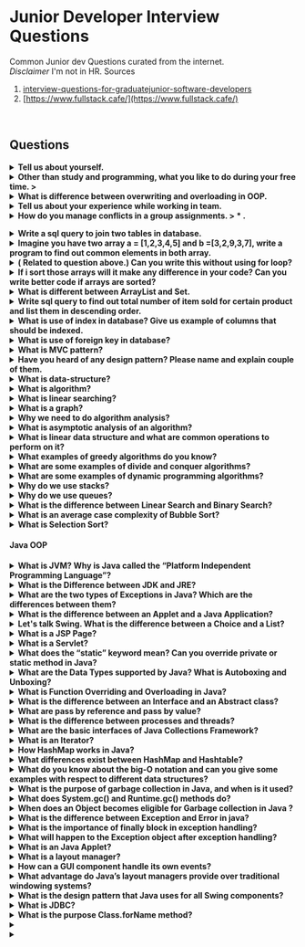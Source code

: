 # Junior Developer Interview Questions

Common Junior dev Questions curated from the internet.<br>
*Disclaimer* I'm not in HR.
Sources
1. [interview-questions-for-graduatejunior-software-developers](https://ilovefoobar.wordpress.com/2012/12/15/interview-questions-for-graduatejunior-software-developers/)
2. [https://www.fullstack.cafe/](https://www.fullstack.cafe/)

<br>

## Questions
<details><summary><b>Tell us  about yourself.</b></summary>
<p>
one of the best strategy is to focus on this employer and your fit for this job. No body wants to know about your 10 cats.
</p>
</details>
<details><summary><b>Other than study and programming, what you like to do during your free time.
> 

<details><summary><b>What is difference between overwriting and overloading in OOP.</b></summary>
<p>

> * Overloading* occurs when two or more methods in one class have the same method name but different parameters.<br>
> * Overriding* means having two methods with the same method name and parameters (i.e., method signature). One of the methods is in the parent class and the other is in the child class. Overriding allows a child class to provide a specific implementation of a method that is already provided its parent class.

</p>
</details>

<details><summary><b>Tell us about your experience while working in team.</b></summary>
<p>

> Aim of this question is to findout if you're a team play. Don't imply that without you the team wouldn't make it also be careful not to come across as the weakest link in the team. Mention your achievemnts personal and also as a team.

</p>
</details>
<details><summary><b>How do you manage conflicts in a group assignments.
> * .
</p>
</details>

<details><summary><b>Write a sql query to join two tables in database.</b></summary>
<p>

> * (INNER) JOIN: Returns records that have matching values in both tables<br><br>
`SELECT column_name(s)
FROM table1
INNER JOIN table2
ON table1.column_name = table2.column_name;`<br><br>
> * LEFT (OUTER) JOIN: Returns all records from the left table, and the matched records from the right table<br><br>
`SELECT column_name(s)
FROM table1
LEFT JOIN table2
ON table1.column_name = table2.column_name;`<br><br>
> * RIGHT (OUTER) JOIN: Returns all records from the right table, and the matched records from the left table <br><br>
`SELECT column_name(s)
FROM table1
RIGHT JOIN table2
ON table1.column_name = table2.column_name;`<br><br>
> * FULL (OUTER) JOIN: Returns all records when there is a match in either left or right table <br><br>
`SELECT column_name(s)
FROM table1
FULL OUTER JOIN table2
ON table1.column_name = table2.column_name
WHERE condition;`<br><br>

</p>
</details>
<details><summary><b>Imagine you have two array a = [1,2,3,4,5] and b =[3,2,9,3,7], write a program to find out common elements in both array.</b></summary>


```
a = [1, 2, 3, 4, 5]
b = [3, 2, 9, 3, 7]
temp = []
for i in range(len(b)):
    if a[i] in b:
        temp.append(a[i])

print(temp)

```


</details>


<details><summary><b>( Related to question above.) Can you write this without using for loop? </b></summary>

```

def common_member(a, b):
    a_set = set(a)
    b_set = set(b)
    if (a_set & b_set):
        print(a_set & b_set)
    else:
        print("No common elements")
    a = [1, 2, 3, 4, 5]
    b = [3, 2, 9, 3, 7]
    common_member(a, b)
```


   </p>
</details>


<details><summary><b> If i sort those arrays will it make any difference in your code? Can you write better code if arrays are sorted? </b></summary>
   
   >	Time complexity will be same.		
   
</details>

<details><summary><b> What is different between ArrayList and Set.</b></summary>

> List is a type of ordered collection that maintains the elements in insertion order while Set is a type of unordered collection so elements are not maintained any order.

> List allows duplicates while Set doesn't allow duplicate elements . All the elements of a Set should be unique if you try to insert the duplicate element in Set it would replace the existing value.

> List permits any number of null values in its collection while Set permits only one null value in its collection.

> New methods are defined inside List interface . But, no new methods are defined inside Set interface, so we have to use Collection interface methods only with Set subclasses .

> List can be inserted in in both forward direction and backward direction using Listiterator while Set can be traversed only in forward direction with the help of iterator 
 
</details>

<details><summary><b> Write sql query to find out total number of item sold 
for certain product and list them in descending order. </b></summary>

```
SELECT ProductID, count(*) AS NumSales FROM Orders GROUP BY ProductID DESC;
```

</details>


<details><summary><b>What is use of index in database? Give us example of columns that should be indexed. </b></summary>

>  Indexes are used to quickly locate data without having to search every row in a database table every time a database table is accessed. You can use a combination of columns. you can index UPPER(LastName)

</details>


<details><summary><b> What is use of foreign key in database? </b></summary>
 
 > A foreign key is a column or group of columns in a relational database table that provides a link between data in two tables. It acts as a cross-reference between tables because it references the primary key of another table, thereby establishing a link between them

</details>


<details><summary><b> What is MVC pattern? </b></summary>

> an architectural pattern commonly used for developing user interfaces that divides an application into three interconnected parts. This is done to separate internal representations of information from the ways information is presented to and accepted from the user

</details>


<details><summary><b>Have you heard of any design pattern? Please name and explain couple of them. </b></summary>
 
 > [https://sourcemaking.com/design_patterns](https://sourcemaking.com/design_patterns)

</details>


<details><summary><b> What is data-structure? </b></summary>

> Data structure availability may vary by programming languages. Commonly available data structures are:
   * list,
   * arrays,
   * stack,
   * queues,
   * graph,
   * tree etc

</details>


<details><summary><b> What is algorithm?</b></summary>
  
  > Algorithm is a step by step procedure, which defines a set of instructions to be executed in certain order to get the desired output.

</details>


<details><summary><b>What is linear searching? </b></summary>

> Linear search or sequential search is a method for finding a target value within a list. It sequentially checks each element of the list for the target value until a match is found or until all the elements have been searched. Linear search runs in at worst linear time and makes at most n comparisons, where n is the length of the list. 

</details>


<details><summary><b>  What is a graph? </b></summary>
 
  > A graph is a pictorial representation of a set of objects where some pairs of objects are connected by links. The interconnected objects are represented by points termed as vertices, and the links that connect the vertices are called edges.

</details>


<details><summary><b> Why we need to do algorithm analysis?  </b></summary>

>A problem can be solved in more than one ways. So, many solution algorithms can be derived for a given problem. We analyze available algorithms to find and implement the best suitable algorithm.

An algorithm are generally analyzed on two factors − time and space. That is, how much execution time and how much extra space required by the algorithm.

</details>



<details><summary><b>What is asymptotic analysis of an algorithm?  </b></summary>

> Asymptotic analysis of an algorithm, refers to defining the mathematical boundation/framing of its run-time performance. Using asymptotic analysis, we can very well conclude the best case, average case and worst case scenario of an algorithm.

</details>



<details><summary><b>What is linear data structure and what are common operations to perform on it?  </b></summary>


> A linear data-structure has sequentially arranged data items. The next item can be located in the next memory address. It is stored and accessed in a sequential manner. Array and list are example of linear data structure.

The following operations are commonly performed on any data-structure:

    Insertion − adding a data item
    Deletion − removing a data item
    Traversal − accessing and/or printing all data items
    Searching − finding a particular data item
    Sorting − arranging data items in a pre-defined sequence


</details>



<details><summary><b>What examples of greedy algorithms do you know? </b></summary>


> The below given problems find their solution using greedy algorithm approach:

    Travelling Salesman Problem
    Prim's Minimal Spanning Tree Algorithm
    Kruskal's Minimal Spanning Tree Algorithm
    Dijkstra's Minimal Spanning Tree Algorithm
    Graph - Map Coloring
    Graph - Vertex Cover
    Knapsack Problem
    Job Scheduling Problem


</details>


<details><summary><b> What are some examples of divide and conquer algorithms? </b></summary>

> The below given problems find their solution using divide and conquer algorithm approach:

    Merge Sort
    Quick Sort
    Binary Search
    Strassen's Matrix Multiplication
    Closest pair (points)


</details>


<details><summary><b> What are some examples of dynamic programming algorithms? </b></summary>
   

> The below given problems find their solution using divide and conquer algorithm approach:

    Fibonacci number series
    Knapsack problem
    Tower of Hanoi
    All pair shortest path by Floyd-Warshall
    Shortest path by Dijkstra
    Project scheduling


</details>




<details><summary><b>Why do we use stacks? </b></summary>
 
 > In data-structure, stack is an Abstract Data Type (ADT) used to store and retrieve values in Last In First Out (LIFO) method.

Stacks follows LIFO method and addition and retrieval of a data item takes only Ο(n) time. Stacks are used where we need to access data in the reverse order or their arrival. Stacks are used commonly in recursive function calls, expression parsing, depth first traversal of graphs etc.

The below operations can be performed on a stack:

    push() − adds an item to stack
    pop() − removes the top stack item
    peek() − gives value of top item without removing it
    isempty() − checks if stack is empty
    isfull() − checks if stack is full


</details>




<details><summary><b> Why do we use queues?  </b></summary>
  



Queue is an abstract data structure (ADS), somewhat similar to stack. In contrast to stack, queue is opened at both end. One end is always used to insert data (enqueue) and the other is used to remove data (dequeue). Queue follows First-In-First-Out (FIFO) methodology, i.e., the data item stored first will be accessed first.

As queues follows FIFO method, they are used when we need to work on data-items in exact sequence of their arrival. Every operating system maintains queues of various processes. Priority queues and breadth first traversal of graphs are some examples of queues.

The below operations can be performed on a queue:

    enqueue() − adds an item to rear of the queue
    dequeue() − removes the item from front of the queue
    peek() − gives value of front item without removing it
    isempty() − checks if stack is empty
    isfull() − checks if stack is full


</details>



<details><summary><b> What is the difference between Linear Search and Binary Search? </b></summary>
  

    A linear search looks down a list, one item at a time, without jumping. In complexity terms this is an O(n) search - the time taken to search the list gets bigger at the same rate as the list does.

    A binary search is when you start with the middle of a sorted list, and see whether that's greater than or less than the value you're looking for, which determines whether the value is in the first or second half of the list. Jump to the half way through the sublist, and compare again etc. In complexity terms this is an O(log n) search - the number of search operations grows more slowly than the list does, because you're halving the "search space" with each operation.

Comparing the two:

    Binary search requires the input data to be sorted; linear search doesn't
    Binary search requires an ordering comparison; linear search only requires equality comparisons
    Binary search has complexity O(log n); linear search has complexity O(n)
    Binary search requires random access to the data; linear search only requires sequential access (this can be very important - it means a linear search can stream data of arbitrary size)


</details>


<details><summary><b> What is an average case complexity of Bubble Sort? </b></summary>
   
   > Bubble sort, sometimes referred to as sinking sort, is a simple sorting algorithm that repeatedly steps through the list to be sorted, compares each pair of adjacent items and swaps them if they are in the wrong order. The pass through the list is repeated until no swaps are needed, which indicates that the list is sorted.

Bubble sort has a worst-case and average complexity of О(n2), where n is the number of items being sorted. Most practical sorting algorithms have substantially better worst-case or average complexity, often O(n log n). Therefore, bubble sort is not a practical sorting algorithm.

</details>


<details><summary><b> What is Selection Sort?  </b></summary>
   
  > Selection sort is in-place sorting technique. It divides the data set into two sub-lists: sorted and unsorted. Then it selects the minimum element from unsorted sub-list and places it into the sorted list. This iterates unless all the elements from unsorted sub-list are consumed into sorted sub-list.

</details>

#### Java OOP

<details><summary><b> What is JVM? Why is Java called the “Platform Independent Programming Language”? </b></summary>
  
  > A Java virtual machine (JVM) is a process virtual machine that can execute Java bytecode. Each Java source file is compiled into a bytecode file, which is executed by the JVM. Java was designed to allow application programs to be built that could be run on any platform, without having to be rewritten or recompiled by the programmer for each separate platform. A Java virtual machine makes this possible, because it is aware of the specific instruction lengths and other particularities of the underlying hardware platform.

</details>

<details><summary><b> What is the Difference between JDK and JRE? </b></summary>

>  The Java Runtime Environment (JRE) is basically the Java Virtual Machine (JVM) where your Java programs are being executed. It also includes browser plugins for applet execution. The Java Development Kit (JDK) is the full featured Software Development Kit for Java, including the JRE, the compilers and tools (like JavaDoc, and Java Debugger), in order for a user to develop, compile and execute Java applications.
  
</details>

<details><summary><b> What are the two types of Exceptions in Java? Which are the differences between them? </b></summary>
  
  > Java has two types of exceptions: checked exceptions and unchecked exceptions. Unchecked exceptions do not need to be declared in a method or a constructor’s throws clause, if they can be thrown by the execution of the method or the constructor, and propagate outside the method or constructor boundary. On the other hand, checked exceptions must be declared in a method or a constructor’s throws clause. 

</details>


<details><summary><b> What is the difference between an Applet and a Java Application? </b></summary>

> Applets are executed within a java enabled browser, but a Java application is a standalone Java program that can be executed outside of a browser. However, they both require the existence of a Java Virtual Machine (JVM). Furthermore, a Java application requires a main method with a specific signature, in order to start its execution. Java applets don’t need such a method to start their execution. Finally, Java applets typically use a restrictive security policy, while Java applications usually use more relaxed security policies.
  
</details>


<details><summary><b>  Let's talk Swing. What is the difference between a Choice and a List? </b></summary>

>   A Choice is displayed in a compact form that must be pulled down, in order for a user to be able to see the list of all available choices. Only one item may be selected from a Choice. A List may be displayed in such a way that several List items are visible. A List supports the selection of one or more List items.

</details>


<details><summary><b> What is a JSP Page? </b></summary>
  
> A Java Server Page (JSP) is a text document that contains two types of text: static data and JSP elements. Static data can be expressed in any text-based format, such as HTML or XML. JSP is a technology that mixes static content with dynamically-generated content.

</details>


<details><summary><b>  What is a Servlet? </b></summary>
 
 > The servlet is a Java programming language class used to process client requests and generate dynamic web content. Servlets are mostly used to process or store data submitted by an HTML form, provide dynamic content and manage state information that does not exist in the stateless HTTP protocol.

</details>


<details><summary><b>  What does the “static” keyword mean? Can you override private or static method in Java?  </b></summary>
 
 > The static keyword denotes that a member variable or method can be accessed, without requiring an instantiation of the class to which it belongs. A user cannot override static methods in Java, because method overriding is based upon dynamic binding at runtime and static methods are statically binded at compile time. A static method is not associated with any instance of a class so the concept is not applicable.

</details>


<details><summary><b> What are the Data Types supported by Java? What is Autoboxing and Unboxing?  </b></summary>
 
> The eight primitive data types supported by the Java programming language are:

    byte
    short
    int
    long
    float
    double
    boolean
    char

</details>


<details><summary><b> What is Function Overriding and Overloading in Java? </b></summary>
 
 > Method overloading in Java occurs when two or more methods in the same class have the exact same name, but different parameters. On the other hand, method overriding is defined as the case when a child class redefines the same method as a parent class. Overridden methods must have the same name, argument list, and return type. The overriding method may not limit the access of the method it overrides.

</details>


<details><summary><b>  What is the difference between an Interface and an Abstract class? </b></summary>

> Java provides and supports the creation both of abstract classes and interfaces. Both implementations share some common characteristics, but they differ in the following features:

    All methods in an interface are implicitly abstract. On the other hand, an abstract class may contain both abstract and non-abstract methods.
    A class may implement a number of Interfaces, but can extend only one abstract class.
    In order for a class to implement an interface, it must implement all its declared methods. However, a class may not implement all declared methods of an abstract class. Though, in this case, the sub-class must also be declared as abstract.
    Abstract classes can implement interfaces without even providing the implementation of interface methods.
    Variables declared in a Java interface is by default final. An abstract class may contain non-final variables.
    Members of a Java interface are public by default. A member of an abstract class can either be private, protected or public.
    An interface is absolutely abstract and cannot be instantiated. An abstract class also cannot be instantiated, but can be invoked if it contains a main method.

</details>


<details><summary><b> What are pass by reference and pass by value?  </b></summary>

> When an object is passed by value, this means that a copy of the object is passed. Thus, even if changes are made to that object, it doesn’t affect the original value. When an object is passed by reference, this means that the actual object is not passed, rather a reference of the object is passed. Thus, any changes made by the external method, are also reflected in all places.

</details>


<details><summary><b>  What is the difference between processes and threads?  </b></summary>

> A process is an execution of a program, while a Thread is a single execution sequence within a process. A process can contain multiple threads. A Thread is sometimes called a lightweight process.

</details>


<details><summary><b> What are the basic interfaces of Java Collections Framework? </b></summary>
 
> 

Java Collections Framework provides a well designed set of interfaces and classes that support operations on a collections of objects. The most basic interfaces that reside in the Java Collections Framework are:

    Collection, which represents a group of objects known as its elements.
    Set, which is a collection that cannot contain duplicate elements.
    List, which is an ordered collection and can contain duplicate elements.
    Map, which is an object that maps keys to values and cannot contain duplicate keys.

  
</details>


<details><summary><b> What is an Iterator? </b></summary>

> The Iterator interface provides a number of methods that are able to iterate over any Collection. Each Java Collection contains the Iterator method that returns an Iterator instance. Iterators are capable of removing elements from the underlying collection during the iteration.

</details>

<details><summary><b> How HashMap works in Java? </b></summary>

>A HashMap in Java stores key-value pairs. The HashMap requires a hash function and uses hashCode and equals methods, in order to put and retrieve elements to and from the collection respectively. When the put method is invoked, the HashMap calculates the hash value of the key and stores the pair in the appropriate index inside the collection. If the key exists, its value is updated with the new value. Some important characteristics of a HashMap are its capacity, its load factor and the threshold resizing.
  
</details>


<details><summary><b>What differences exist between HashMap and Hashtable? </b></summary>

> Both the HashMap and Hashtable classes implement the Map interface and thus, have very similar characteristics. However, they differ in the following features:

    A HashMap allows the existence of null keys and values, while a Hashtable doesn’t allow neither null keys, nor null values.
    A Hashtable is synchronized, while a HashMap is not. Thus, HashMap is preferred in single-threaded environments, while a Hashtable is suitable for multi-threaded environments.
    A HashMap provides its set of keys and a Java application can iterate over them. Thus, a HashMap is fail-fast. On the other hand, a Hashtable provides an Enumeration of its keys.
    The Hashtable class is considered to be a legacy class.

  
</details>


<details><summary><b>What do you know about the big-O notation and can you give some examples with respect to different data structures? </b></summary>

> The Big-O notation simply describes how well an algorithm scales or performs in the worst case scenario as the number of elements in a data structure increases. The Big-O notation can also be used to describe other behavior such as memory consumption. Since the collection classes are actually data structures, we usually use the Big-O notation to chose the best implementation to use, based on time, memory and performance. Big-O notation can give a good indication about performance for large amounts of data.
  
</details>


<details><summary><b>  What is the purpose of garbage collection in Java, and when is it used?  </b></summary>

> The purpose of garbage collection is to identify and discard those objects that are no longer needed by the application, in order for the resources to be reclaimed and reused.

</details>

<details><summary><b>What does System.gc() and Runtime.gc() methods do?  </b></summary>
 
> These methods can be used as a hint to the JVM, in order to start a garbage collection. However, this it is up to the Java Virtual Machine (JVM) to start the garbage collection immediately or later in time.

</details>


<details><summary><b>When does an Object becomes eligible for Garbage collection in Java ?  </b></summary>

> A Java object is subject to garbage collection when it becomes unreachable to the program in which it is currently used.

</details>


<details><summary><b> What is the difference between Exception and Error in java?  </b></summary>

> Exception and Error classes are both subclasses of the Throwable class. The Exception class is used for exceptional conditions that a user’s program should catch. The Error class defines exceptions that are not excepted to be caught by the user program.

</details>


<details><summary><b>  What is the importance of finally block in exception handling?  </b></summary>

> A finally block will always be executed, whether or not an exception is actually thrown. Even in the case where the catch statement is missing and an exception is thrown, the finally block will still be executed. Last thing to mention is that the finally block is used to release resources like I/O buffers, database connections, etc.

</details>


<details><summary><b> What will happen to the Exception object after exception handling? </b></summary>

> The Exception object will be garbage collected in the next garbage collection.

</details>


<details><summary><b> What is an Java Applet?  </b></summary>

A Java Applet is program that can be included in a HTML page and be executed in a java enabled client browser. Applets are used for creating dynamic and interactive web applications.

</details>


<details><summary><b> What is a layout manager?</b></summary>
  A layout manager is the used to organize the components in a container.
</details>


<details><summary><b> How can a GUI component handle its own events? </b></summary>

> A GUI component can handle its own events, by implementing the corresponding event-listener interface and adding itself as its own event listener.

</details>

<details><summary><b> What advantage do Java’s layout managers provide over traditional windowing systems? </b></summary>

> Java uses layout managers to lay out components in a consistent manner, across all windowing platforms. Since layout managers aren’t tied to absolute sizing and positioning, they are able to accomodate platform-specific differences among windowing systems

</details>


<details><summary><b>  What is the design pattern that Java uses for all Swing components?  </b></summary>

> The design pattern used by Java for all Swing components is the Model View Controller (MVC) pattern.

</details>


<details><summary><b> What is JDBC? </b></summary>

> JDBC is an abstraction layer that allows users to choose between databases. JDBC enables developers to write database applications in Java, without having to concern themselves with the underlying details of a particular database.

</details>


<details><summary><b>  What is the purpose Class.forName method? </b></summary>

> This method is used to method is used to load the driver that will establish a connection to the database.
  
</details>


<details><summary><b> </b></summary>
  
</details>


<details><summary><b> </b></summary>
  
</details>

